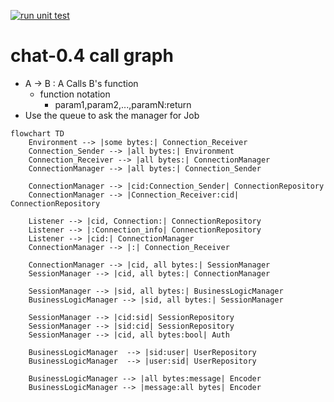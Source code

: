 [![run unit test](https://github.com/kuro11pow2/chat/actions/workflows/main.yml/badge.svg)](https://github.com/kuro11pow2/chat/actions/workflows/main.yml)

# chat-0.4 call graph 
* A -> B : A Calls B's function
    * function notation
        * param1,param2,...,paramN:return
* Use the queue to ask the manager for Job

```mermaid
flowchart TD
    Environment --> |some bytes:| Connection_Receiver
    Connection_Sender --> |all bytes:| Environment
    Connection_Receiver --> |all bytes:| ConnectionManager
    ConnectionManager --> |all bytes:| Connection_Sender
    
    ConnectionManager --> |cid:Connection_Sender| ConnectionRepository
    ConnectionManager --> |Connection_Receiver:cid| ConnectionRepository

    Listener --> |cid, Connection:| ConnectionRepository
    Listener --> |:Connection_info| ConnectionRepository
    Listener --> |cid:| ConnectionManager
    ConnectionManager --> |:| Connection_Receiver

    ConnectionManager --> |cid, all bytes:| SessionManager
    SessionManager --> |cid, all bytes:| ConnectionManager

    SessionManager --> |sid, all bytes:| BusinessLogicManager
    BusinessLogicManager --> |sid, all bytes:| SessionManager

    SessionManager --> |cid:sid| SessionRepository
    SessionManager --> |sid:cid| SessionRepository
    SessionManager --> |cid, all bytes:bool| Auth

    BusinessLogicManager  --> |sid:user| UserRepository
    BusinessLogicManager  --> |user:sid| UserRepository

    BusinessLogicManager --> |all bytes:message| Encoder
    BusinessLogicManager --> |message:all bytes| Encoder

    

```